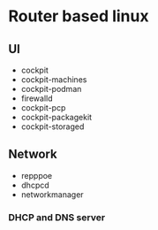 # Router based linux

## UI

- cockpit
- cockpit-machines
- cockpit-podman
- firewalld
- cockpit-pcp
- cockpit-packagekit
- cockpit-storaged

## Network

- repppoe
- dhcpcd
- networkmanager

### DHCP and DNS server


